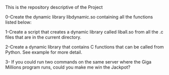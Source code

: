

This is the repository descriptive of the Project


0-Create the dynamic library libdynamic.so containing all the functions listed below:

1-Create a script that creates a dynamic library called liball.so from all the .c files that are in the current directory.

2-Create a dynamic library that contains C functions that can be called from Python. See example for more detail.

3- If you could run two commands on the same server where the Giga Millions program runs, could you make me win the Jackpot?

